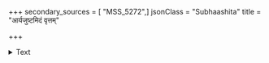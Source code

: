 +++
secondary_sources = [ "MSS_5272",]
jsonClass = "Subhaashita"
title = "आर्यजुष्टमिदं वृत्तम्"

+++

<details><summary>Text</summary>

आर्यजुष्टमिदं वृत्तम् इति विज्ञाय शाश्वतम्।  
सन्तः परार्थं कुर्वाणा नावेक्षन्ते प्रतिक्रियाम्॥
</details>
